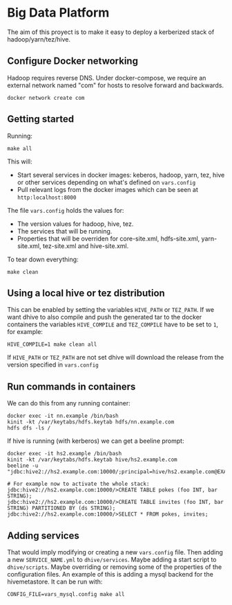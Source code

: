# Big Data Platform

The aim of this proyect is to make it easy to deploy a kerberized stack of hadoop/yarn/tez/hive.

## Configure Docker networking

Hadoop requires reverse DNS.  Under docker-compose, we require an external network named "com" 
for hosts to resolve forward and backwards.

```
docker network create com
```

## Getting started

Running:
```
make all
```

This will:
- Start several services in docker images: keberos, hadoop, yarn, tez, hive or other services
depending on what's defined on `vars.config`
- Pull relevant logs from the docker images which can be seen at `http:localhost:8000`

The file `vars.config` holds the values for:
- The version values for hadoop, hive, tez. 
- The services that will be running.
- Properties that will be overriden for core-site.xml, hdfs-site.xml, yarn-site.xml, tez-site.xml and hive-site.xml.

To tear down everything:
```
make clean
```

## Using a local hive or tez distribution

This can be enabled by setting the variables `HIVE_PATH` or `TEZ_PATH`. If we want dhive to also compile and push
the generated tar to the docker containers the variables `HIVE_COMPILE` and `TEZ_COMPILE` have to be set to `1`,
for example:
```
HIVE_COMPILE=1 make clean all
```

If `HIVE_PATH` or `TEZ_PATH` are not set dhive will download the release from the version specified in `vars.config`


## Run commands in containers

We can do this from any running container:
```
docker exec -it nn.example /bin/bash
kinit -kt /var/keytabs/hdfs.keytab hdfs/nn.example.com
hdfs dfs -ls /
```

If hive is running (with kerberos) we can get a beeline prompt:
```
docker exec -it hs2.example /bin/bash
kinit -kt /var/keytabs/hdfs.keytab hive/hs2.example.com
beeline -u "jdbc:hive2://hs2.example.com:10000/;principal=hive/hs2.example.com@EXAMPLE.COM;hive.server2.proxy.user=hive/hs2.example.com@EXAMPLE.COM"

# For example now to activate the whole stack:
jdbc:hive2://hs2.example.com:10000/>CREATE TABLE pokes (foo INT, bar STRING);
jdbc:hive2://hs2.example.com:10000/>CREATE TABLE invites (foo INT, bar STRING) PARTITIONED BY (ds STRING);
jdbc:hive2://hs2.example.com:10000/>SELECT * FROM pokes, invites;
```

## Adding services
That would imply modifying or creating a new `vars.config` file. 
Then adding a new `SERVICE_NAME.yml` to `dhive/services`. Maybe adding a start script
to `dhive/scripts`. Maybe overriding or removing some of the properties of the
configuration files.
An example of this is adding a mysql backend for the hivemetastore. It can be run with:
```
CONFIG_FILE=vars_mysql.config make all
```
